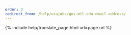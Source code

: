 ```yaml
---
order: 3
redirect_from: /help/usajobs/gov-mil-edu-email-address/
---
```


{% include help/translate_page.html url=page.url %}
